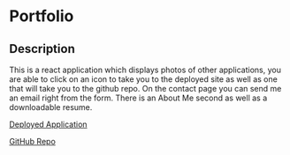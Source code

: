 # Portfolio 

## Description 
This is a react application which displays photos of other applications, you are able to click on an icon to take you to the deployed site as well as one that will take you to the github repo. On the contact page you can send me an email right from the form. There is an About Me second as well as a downloadable resume. 


[Deployed Application](https://montinesproul.github.io/portfolio_ams/)

[GitHub Repo](https://github.com/MontineSproul/portfolio_ams)



